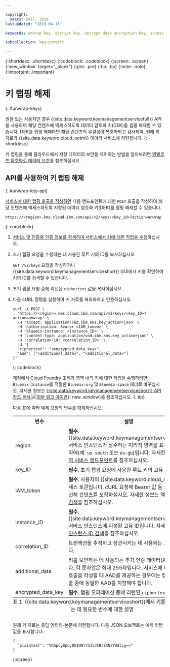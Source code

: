 ```yaml
---

copyright:
  years: 2017, 2019
lastupdated: "2019-04-13"

keywords: unwrap key, decrypt key, decrypt data encryption key, access data encryption key, envelope encryption API examples

subcollection: key-protect

---
```


{:shortdesc: .shortdesc}
{:codeblock: .codeblock}
{:screen: .screen}
{:new_window: target="_blank"}
{:pre: .pre}
{:tip: .tip}
{:note: .note}
{:important: .important}

# 키 랩핑 해제
{: #unwrap-keys}

권한 있는 사용자인 경우 {{site.data.keyword.keymanagementservicefull}} API를 사용하여 해당 컨텐츠에 액세스하도록 데이터 암호화 키(DEK)를 랩핑 해제할 수 있습니다. DEK를 랩핑 해제하면 해당 컨텐츠의 무결성이 복호화되고 검사되며, 원래 키 자료가 {{site.data.keyword.cloud_notm}} 데이터 서비스에 리턴됩니다.
{: shortdesc}

키 랩핑을 통해 클라우드에서 저장 데이터의 보안을 제어하는 방법을 알아보려면 [엔벨로프 암호화로 데이터 보호](/docs/services/key-protect?topic=key-protect-envelope-encryption)를 참조하십시오.

## API를 사용하여 키 랩핑 해제
{: #unwrap-key-api}

[서비스에 대한 랩핑 호출을 작성하면](/docs/services/key-protect?topic=key-protect-wrap-keys) 다음 엔드포인트에 대한 `POST` 호출을 작성하여 해당 컨텐츠에 액세스하도록 지정된 데이터 암호화 키(DEK)를 랩핑 해제할 수 있습니다.

```
https://<region>.kms.cloud.ibm.com/api/v2/keys/<key_id>?action=unwrap
```
{: codeblock}

1. [서비스 및 인증용 인증 정보를 검색하여 서비스에서 키에 대한 작업을 수행](/docs/services/key-protect?topic=key-protect-set-up-api)하십시오.

2. 초기 랩핑 요청을 수행하는 데 사용한 루트 키의 ID를 복사하십시오.

    `GET /v2/keys` 요청을 작성하거나 {{site.data.keyword.keymanagementserviceshort}} GUI에서 키를 확인하여 키의 ID를 검색할 수 있습니다.

3. 초기 랩핑 요청 중에 리턴된 `ciphertext` 값을 복사하십시오.

4. 다음 cURL 명령을 실행하여 키 자료를 복호화하고 인증하십시오.

    ```cURL
    curl -X POST \
      'https://<region>.kms.cloud.ibm.com/api/v2/keys/<key_ID>?action=unwrap' \
      -H 'accept: application/vnd.ibm.kms.key_action+json' \
      -H 'authorization: Bearer <IAM_token>' \
      -H 'bluemix-instance: <instance_ID>' \
      -H 'content-type: application/vnd.ibm.kms.key_action+json' \
      -H 'correlation-id: <correlation_ID>' \
      -d '{
      "ciphertext": "<encrypted_data_key>",
      "aad": ["<additional_data>", "<additional_data>"]
    }'
    ```
    {: codeblock}

    계정에서 Cloud Foundry 조직과 영역 내의 키에 대한 작업을 수행하려면 `Bluemix-Instance`를 적절한 `Bluemix-org` 및 `Bluemix-space` 헤더로 바꾸십시오. 자세한 정보는 [{{site.data.keyword.keymanagementserviceshort}} API 참조 문서 ![외부 링크 아이콘](../../icons/launch-glyph.svg "외부 링크 아이콘")](https://{DomainName}/apidocs/key-protect){: new_window}를 참조하십시오.
    {: tip}

    다음 표에 따라 예제 요청의 변수를 대체하십시오.
    <table>
      <tr>
        <th>변수</th>
        <th>설명</th>
      </tr>
      <tr>
        <td><varname>region</varname></td>
        <td><strong>필수.</strong> {{site.data.keyword.keymanagementserviceshort}} 서비스 인스턴스가 상주하는 지리적 영역을 표시하는 지역 약어(예: <code>us-south</code> 또는 <code>eu-gb</code>)입니다. 자세한 정보는 <a href="/docs/services/key-protect?topic=key-protect-regions#endpoints">지역 서비스 엔드포인트</a>를 참조하십시오.</td>
      </tr>
      <tr>
        <td><varname>key_ID</varname></td>
        <td><strong>필수.</strong> 초기 랩핑 요청에 사용한 루트 키의 고유 ID입니다.</td>
      </tr>
      <tr>
        <td><varname>IAM_token</varname></td>
        <td><strong>필수.</strong> 사용자의 {{site.data.keyword.cloud_notm}} 액세스 토큰입니다. cURL 요청에 Bearer 값 등 <code>IAM</code> 토큰의 전체 컨텐츠를 포함하십시오. 자세한 정보는 <a href="/docs/services/key-protect?topic=key-protect-retrieve-access-token">액세스 토큰 검색</a>을 참조하십시오.</td>
      </tr>
      <tr>
        <td><varname>instance_ID</varname></td>
        <td><strong>필수.</strong> {{site.data.keyword.keymanagementserviceshort}} 서비스 인스턴스에 지정된 고유 ID입니다. 자세한 정보는 <a href="/docs/services/key-protect?topic=key-protect-retrieve-instance-ID">인스턴스 ID 검색</a>을 참조하십시오.</td>
      </tr>
      <tr>
        <td><varname>correlation_ID</varname></td>
        <td>트랜잭션을 추적하고 상관시키는 데 사용되는 고유 ID입니다.</td>
      </tr>
      <tr>
        <td><varname>additional_data</varname></td>
        <td>키를 보안하는 데 사용되는 추가 인증 데이터(AAD)입니다. 각 문자열은 최대 255자입니다. 서비스에 대한 랩핑 호출을 작성할 때 AAD를 제공하는 경우에는 랩핑 해제 호출 중에 동일한 AAD를 지정해야 합니다.</td>
      </tr>
      <tr>
        <td><varname>encrypted_data_key</varname></td>
        <td><strong>필수.</strong> 랩핑 오퍼레이션 중에 리턴된 <code>ciphertext</code> 값입니다.</td>
      </tr>
      <caption style="caption-side:bottom;">표 1. {{site.data.keyword.keymanagementserviceshort}}에서 키를 랩핑 해제하는 데 필요한 변수에 대한 설명</caption>
    </table>

    원래 키 자료는 응답 엔티티-본문에 리턴됩니다. 다음 JSON 오브젝트는 예제 리턴값을 표시합니다.

    ```
    {
      "plaintext": "VGhpcyBpcyBhIHNlY3JldCBtZXNzYWdlLg=="
    }
    ```
    {:screen}
